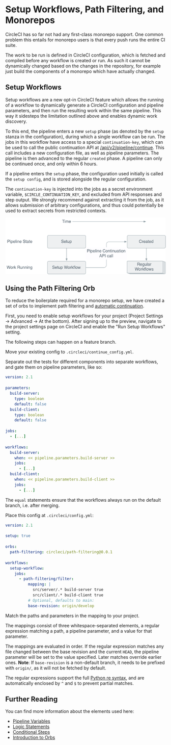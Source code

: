 # Setup Workflows, Path Filtering, and Monorepos

CircleCI has so far not had any first-class monorepo support. One common problem this entails for monorepo users is that every push runs the entire CI suite.

The work to be run is defined in CircleCI configuration, which is fetched and compiled before any workflow is created or run. As such it cannot be dynamically changed based on the changes in the repository, for example just build the components of a monorepo which have actually changed.


## Setup Workflows

Setup workflows are a new opt-in CircleCI feature which allows the running of a workflow to dynamically generate a CircleCI configuration and pipeline parameters, and then run the resulting work within the same pipeline. This way it sidesteps the limitation outlined above and enables dynamic work discovery.

To this end, the pipeline enters a new `setup` phase (as denoted by the `setup` stanza in the configuration), during which a single workflow can be run. The jobs in this workflow have access to a special `continuation-key`, which can be used to call the public continuation API at [/api/v2/pipeline/continue](https://circleci.com/docs/api/v2/#operation/continuePipeline). This call includes a new configuration file, as well as pipeline parameters. The pipeline is then advanced to the regular `created` phase. A pipeline can only be continued once, and only within 6 hours.

If a pipeline enters the `setup` phase, the configuration used initially is called the `setup config`, and is stored alongside the regular configuration.

The `continuation-key` is injected into the jobs as a secret environment variable, `$CIRCLE_CONTINUATION_KEY`, and excluded from API responses and step output. We strongly recommend against extracting it from the job, as it allows submission of arbitrary configurations, and thus could potentially be used to extract secrets from restricted contexts.

![img](./setup-workflows.png "Flow")


## Using the Path Filtering Orb

To reduce the boilerplate required for a monorepo setup, we have created a set of orbs to implement path filtering and [automatic continuation](https://circleci.com/developer/orbs/orb/sandbox/continuation).

First, you need to enable setup workflows for your project (Project Settings -> Advanced -> At the bottom). After signing up to the preview, navigate to the project settings page on CircleCI and enable the "Run Setup Workflows" setting.

The following steps can happen on a feature branch.

Move your existing config to `.circleci/continue_config.yml`.

Separate out the tests for different components into separate workflows, and gate them on pipeline parameters, like so:

```yaml
version: 2.1

parameters:
  build-server:
    type: boolean
    default: false
  build-client:
    type: boolean
    default: false

jobs:
  - [...]

workflows:
  build-server:
    when: << pipeline.parameters.build-server >>
    jobs:
      - [...]
  build-client:
    when: << pipeline.parameters.build-client >>
    jobs:
      - [...]
```

The `equal` statements ensure that the workflows always run on the default branch, i.e. after merging.

Place this config at `.circleci/config.yml`:

```yaml
version: 2.1

setup: true

orbs:
  path-filtering: circleci/path-filtering@0.0.1

workflows:
  setup-workflow:
    jobs:
      - path-filtering/filter:
          mapping: |
            src/server/.* build-server true
            src/client/.* build-client true
          # Optional, defaults to main:
          base-revision: origin/develop
```

Match the paths and parameters in the mapping to your project.

The mappings consist of three whitespace-separated elements, a regular expression matching a path, a pipeline parameter, and a value for that parameter.

The mappings are evaluated in order. If the regular expression matches any file changed between the base revision and the current `HEAD`, the pipeline parameter will be set to the value specified. Later matches override earlier ones. **Note**: If `base-revision` is a non-default branch, it needs to be prefixed with `origin/`, as it will not be fetched by default.

The regular expressions support the full [Python re syntax](https://docs.python.org/3.8/library/re.html#regular-expression-syntax), and are automatically enclosed by `^` and `$` to prevent partial matches.


## Further Reading

You can find more information about the elements used here:

-   [Pipeline Variables](https://circleci.com/docs/2.0/pipeline-variables/)
-   [Logic Statements](https://circleci.com/docs/2.0/configuration-reference/#logic-statements)
-   [Conditional Steps](https://circleci.com/docs/2.0/reusing-config/#defining-conditional-steps)
-   [Introduction to Orbs](https://circleci.com/docs/2.0/orb-intro/)
